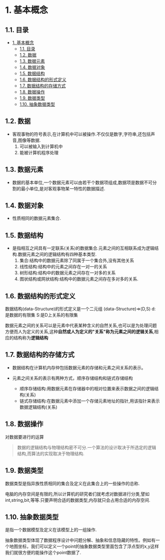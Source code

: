 # 1. 基本概念

## 1.1. 目录

<!-- TOC -->

- [1. 基本概念](#1-基本概念)
    - [1.1. 目录](#11-目录)
    - [1.2. 数据](#12-数据)
    - [1.3. 数据元素](#13-数据元素)
    - [1.4. 数据对象](#14-数据对象)
    - [1.5. 数据结构](#15-数据结构)
    - [1.6. 数据结构的形式定义](#16-数据结构的形式定义)
    - [1.7. 数据结构的存储方式](#17-数据结构的存储方式)
    - [1.8. 数据操作](#18-数据操作)
    - [1.9. 数据类型](#19-数据类型)
    - [1.10. 抽象数据类型](#110-抽象数据类型)

<!-- /TOC -->

## 1.2. 数据

- 客观事物的符号表示,在计算机中可以被操作.不仅仅是数字,字符串,还包括声音,图像等数据.
    1. 可以被输入到计算机中
    2. 能被计算机程序处理

## 1.3. 数据元素

- 数据的基本单位,一个数据元素可以由若干个数据项组成,数据项是数据不可分割的最小单位,是对客观事物某一特性的数据描述.

## 1.4. 数据对象

- 性质相同的数据元素集合.

## 1.5. 数据结构

- 是指相互之间具有一定联系(关系)的数据集合.元素之间的互相联系成为逻辑结构.数据元素之间的逻辑结构有四种基本类型.
    1. 集合:结构中的数据元素除了同属于一个集合外,没有其他关系
    2. 线性结构:结构中的元素之间存在一对一的关系
    3. 树形结构:结构中的数据元素之间存在一对多的关系
    4. 图状结构或网状结构:结构中的数据元素之间存在多对多的关系.

## 1.6. 数据结构的形式定义

数据结构(data-Structure)的形式定义是一个二元组
(data-Structure)=>(D,S)
d:是数据的有限集
S:是D上关系的有限集

数据元素之间的关系可以是元素中代表某种含义的自然关系,也可以是为处理问题方便而人为定义的关系,这种**自然或人为定义的"关系"**称为元素之间的**逻辑关系**,相应的结构称为**逻辑结构**

## 1.7. 数据结构的存储方式

- 数据结构在计算机内存仲包括数据元素的存储和元素之间关系的表示。

- 元素之间关系的表示有两种方式，顺序存储结构和链式存储结构
    - 顺序存储结构:用数据元素在存储器中的相对位置来表示数据之间的逻辑结构(关系)
    - 链式存储结构:在数据元素中添加一个存储元素地址的指针,用该指针来表示数据逻辑结构(关系)

## 1.8. 数据操作

 对数据要进行的运算

> 数据的逻辑结构与物理结构密不可分.一个算法的设计取决于所选定的逻辑结构,而算法的实现取决于物理结构.

## 1.9. 数据类型

数据类型是指异族性质相同的集合及定义在此集合上的一些操作的总称.

电脑的内存空间是有限的,所以计算机的研究者们就考虑对数据进行分类,譬如int,string,bit,等等.只要声明合适的数据类型,内存就只会占用合适的内存空间.

## 1.10. 抽象数据类型

是指一个数据模型及定义在该模型上的一组操作.

抽象数据类型体现了数据程序设计中问题分解、抽象和信息隐藏的特性。例如有一个地图坐标，我们可以定义一个point的抽象数据类型里面包含了浮点型的x,y这样我们就很方便的能操作这个point数据了.